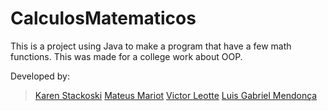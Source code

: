 # CalculosMatematicos
This is a project using Java to make a program that have a few math functions. This was made for a college work about OOP.

Developed by:
> [Karen Stackoski](https://github.com/KarenStackoski)
> [Mateus Mariot](https://github.com/KoroTT)
> [Victor Leotte](https://github.com/xLeotte)
> [Luis Gabriel Mendonça](https://github.com/luisgabrielMR)
